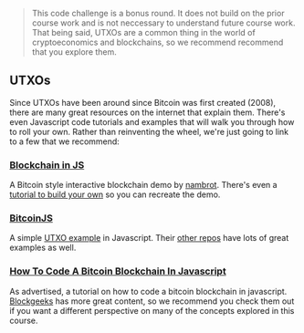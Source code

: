 > This code challenge is a bonus round. It does not build on the prior course work and is not neccessary to understand future course work. That being said, UTXOs are a common thing in the world of cryptoeconomics and blockchains, so we recommend recommend that you explore them.

## UTXOs

Since UTXOs have been around since Bitcoin was first created (2008), there are many great resources on the internet that explain them. There's even Javascript code tutorials and examples that will walk you through how to roll your own. Rather than reinventing the wheel, we're just going to link to a few that we recommend:

### [Blockchain in JS](https://blockchain.nambrot.com/)

A Bitcoin style interactive blockchain demo by [nambrot](https://github.com/nambrot). There's even a [tutorial to build your own](https://github.com/nambrot/blockchain-in-js) so you can recreate the demo.

### [BitcoinJS](https://github.com/bitcoinjs/bitcoinjs-lib)

A simple [UTXO example](https://github.com/bitcoinjs/utxo) in Javascript. Their [other repos](https://github.com/bitcoinjs) have lots of great examples as well.

### [How To Code A Bitcoin Blockchain In Javascript](https://blockgeeks.com/guides/code-a-bitcoin-blockchain-in-javascript/)

As advertised, a tutorial on how to code a bitcoin blockchain in javascript. [Blockgeeks](https://blockgeeks.com/) has more great content, so we recommend you check them out if you want a different perspective on many of the concepts explored in this course.

